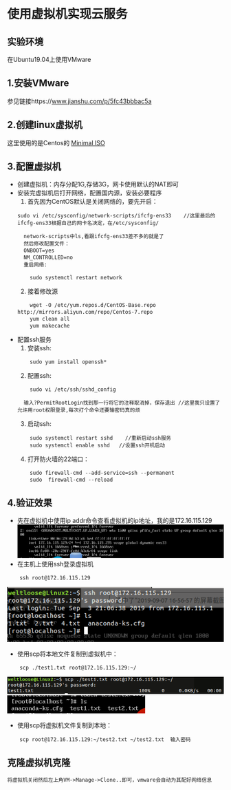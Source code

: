 # 使用虚拟机实现云服务
## 实验环境
在Ubuntu19.04上使用VMware
## 1.安装VMware
参见链接https://www.jianshu.com/p/5fc43bbbac5a
## 2.创建linux虚拟机
这里使用的是Centos的 [Minimal ISO](http://isoredirect.centos.org/centos/7/isos/x86_64/CentOS-7-x86_64-Minimal-1810.iso)
## 3.配置虚拟机
* 创建虚拟机：内存分配1G,存储3G，网卡使用默认的NAT即可
* 安装完虚拟机后打开网络，配置国内源，安装必要程序
	1. 首先因为CentOS默认是关闭网络的，要先开启：
	```
	sudo vi /etc/sysconfig/network-scripts/ifcfg-ens33    //这里最后的ifcfg-ens33根据自己的网卡名决定，在/etc/sysconfig/
	```
		network-scripts中ls,看跟ifcfg-ens33差不多的就是了
		然后修改配置文件：
		ONBOOT=yes
		NM_CONTROLLED=no
		重启网络:
	```
		sudo systemctl restart network
	```
	2. 接着修改源
	```
		wget -O /etc/yum.repos.d/CentOS-Base.repo http://mirrors.aliyun.com/repo/Centos-7.repo
		yum clean all
		yum makecache
	```
- 配置ssh服务
	1. 安装ssh:
	```
		sudo yum install openssh*
	```
	2. 配置ssh:
	```
		sudo vi /etc/ssh/sshd_config
	```
		输入?PermitRootLogin找到那一行将它的注释取消掉，保存退出 //这里我只设置了允许用root权限登录,每次打个命令还要输密码真的烦
	3. 启动ssh:
	```
		sudo systemctl restart sshd    //重新启动ssh服务
		sudo systemctl enable sshd   //设置ssh开机启动
	```
	4. 打开防火墙的22端口：
	```
		sudo firewall-cmd --add-service=ssh --permanent
		sudo  firewall-cmd --reload
	```
## 4.验证效果
* 先在虚拟机中使用ip addr命令查看虚拟机的ip地址，我的是172.16.115.129
![](./img/1.png)
* 在主机上使用ssh登录虚拟机
```
	ssh root@172.16.115.129
```
![](./img/2.png)
* 使用scp将本地文件复制到虚拟机中：
```
	scp ./test1.txt root@172.16.115.129:~/    
```
![](./img/3.png)
![](./img/4.png)
* 使用scp将虚拟机文件复制到本地：
```
	scp root@172.16.115.129:~/test2.txt ~/test2.txt  输入密码
```
## 克隆虚拟机克隆
	将虚拟机关闭然后左上角VM->Manage->Clone..即可，vmware会自动为其配好网络信息
